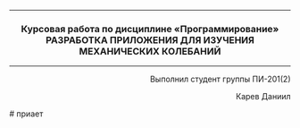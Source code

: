 
---
<h3  align="center">Курсовая работа по дисциплине «Программирование»<br> РАЗРАБОТКА ПРИЛОЖЕНИЯ ДЛЯ ИЗУЧЕНИЯ МЕХАНИЧЕСКИХ КОЛЕБАНИЙ</h3>

---
<p  align="right">Выполнил студент группы ПИ-201(2)  </p>
<p  align="right">Карев Даниил   </p>
# приает
